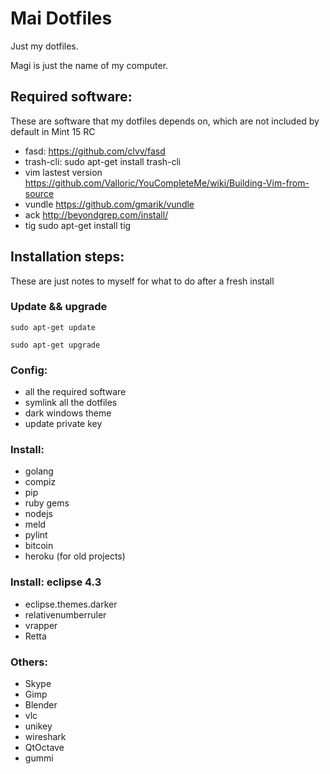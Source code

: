 # Mai Dotfiles #

Just my dotfiles.

Magi is just the name of my computer.

## Required software: ##

These are software that my dotfiles depends on, which are not included by default in Mint 15 RC

* fasd: 
    https://github.com/clvv/fasd
* trash-cli: 
    sudo apt-get install trash-cli
* vim lastest version
    https://github.com/Valloric/YouCompleteMe/wiki/Building-Vim-from-source
* vundle
    https://github.com/gmarik/vundle
* ack
    http://beyondgrep.com/install/
* tig
    sudo apt-get install tig

## Installation steps: ##

These are just notes to myself for what to do after a fresh install

### Update && upgrade ###

    sudo apt-get update

    sudo apt-get upgrade

### Config: ###

* all the required software
* symlink all the dotfiles
* dark windows theme
* update private key

### Install: ###

* golang
* compiz
* pip
* ruby gems
* nodejs
* meld
* pylint
* bitcoin
* heroku (for old projects)

### Install: eclipse 4.3 ###

* eclipse.themes.darker
* relativenumberruler
* vrapper
* Retta

### Others: ###

* Skype
* Gimp
* Blender
* vlc
* unikey
* wireshark
* QtOctave
* gummi



